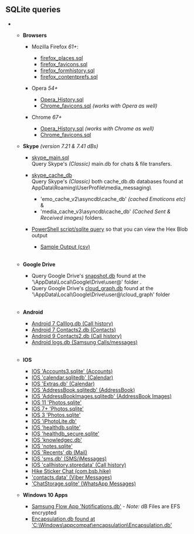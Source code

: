   ## SQLite queries ##
  -   
      - **Browsers**
        -  Mozilla Firefox *61+*:
            - [firefox_places.sql](https://github.com/kacos2000/queries/blob/master/firefox_places.sql) 
            - [firefox_favicons.sql](https://github.com/kacos2000/queries/blob/master/firefox_favicons.sql) 
            - [firefox_formhistory.sql](https://github.com/kacos2000/queries/blob/master/firefox_formhistory.sql) 
            - [firefox_contentprefs.sql](https://github.com/kacos2000/queries/blob/master/firefox_contentprefs.sql) 
      
        - Opera *54+*
          - [Opera_History.sql](https://github.com/kacos2000/queries/blob/master/Opera_History.sql)
          - [Chrome_favicons.sql](https://github.com/kacos2000/queries/blob/master/chrome_favicons.sql) *(works with Opera as well)*
      
        - Chrome *67+*
          - [Opera_History.sql](https://github.com/kacos2000/queries/blob/master/Opera_History.sql) *(works with Chrome as well)*
          - [Chrome_favicons.sql](https://github.com/kacos2000/queries/blob/master/chrome_favicons.sql)

      
       - **Skype**  *(version 7.21 & 7.41 dBs)*    
       
           - [skype_main.sql](https://github.com/kacos2000/queries/blob/master/skype_main_db.sql)<br>
             Query Skype's *(Classic)* main.db for chats & file transfers.<br>
             
           - [skype_cache_db](https://github.com/kacos2000/queries/blob/master/skype_cache_db.sql)<br>
             Query Skype's *(Classic)* both cache_db.db databases found at AppData\Roaming\UserProfile\media_messaging\ <br>
             - 'emo_cache_v2\asyncdb\cache_db'   *(cached Emoticons etc)* & <br> 
             - 'media_cache_v3\asyncdb\cache_db' *(Cached Sent & Received images)* folders.<br>
                     
           - [PowerShell script/sqlite query](https://github.com/kacos2000/queries/blob/master/cache_db.ps1) so that you can view the Hex Blob output<br>
             - [Sample Output (csv)](https://github.com/kacos2000/queries/blob/master/cache_db.csv)<br><br>


       - **Google Drive**   <br>     
           - Query Google Drive's [snapshot.db](https://github.com/kacos2000/queries/blob/master/GDrive_snapshot.sql) found at the '\AppData\Local\Google\Drive\user@' folder  .<br>
            - Query Google Drive's [cloud_graph.db](https://github.com/kacos2000/queries/blob/master/GDrive_cloudgraph.sql) found at the '\AppData\Local\Google\Drive\user@\cloud_graph' folder <br><br>
             
       - **Android**   <br>     
            - [Android 7 Calllog.db (Call history)](https://github.com/kacos2000/queries/blob/master/calllog_db.sql)<br>
            - [Android 7 Contacts2.db (Contacts)](https://github.com/kacos2000/queries/blob/master/contacts2.sql)<br>
            - [Android 9 Contacts2.db (Call history)](https://github.com/kacos2000/queries/blob/master/contacts2calls.sql)<br>
            - [Android logs.db (Samsung Calls/messages)](https://github.com/kacos2000/queries/blob/master/logs_db.sql)<br><br>
                   
       - **IOS**     <br>     
            - [IOS 'Accounts3.sqlite' (Accounts)](https://github.com/kacos2000/queries/blob/master/Accounts3_sqlite.sql)<br>
            - [IOS 'calendar.sqlitedb' (Calendar)](https://github.com/kacos2000/queries/blob/master/calendar_sqlitedb.sql)<br>
            - [IOS 'Extras.db' (Calendar)](https://github.com/kacos2000/queries/blob/master/calendar_extras.sql)<br>
            - [IOS 'AddressBook.sqlitedb' (AddressBook)](https://github.com/kacos2000/queries/blob/master/AddressBook_sqlite.sql)<br>
            - [IOS 'AddressBookImages.sqlitedb' (AddressBook Images)](https://github.com/kacos2000/queries/blob/master/AddressBookImages_sqlite.sql)<br>
            - [IOS 11 'Photos.sqlite'](https://github.com/kacos2000/queries/blob/master/Photos_sqlite11.sql)<br>
            - [IOS 7+ 'Photos.sqlite'](https://github.com/kacos2000/queries/blob/master/Photos_sqlite.sql)<br>
            - [IOS 3 'Photos.sqlite'](https://github.com/kacos2000/queries/blob/master/Photos_sqlite3.sql)<br>
            - [IOS 'iPhotoLite.db'](https://github.com/kacos2000/queries/blob/master/iPhotoLitedb.sql)<br>
            - [IOS 'healthdb.sqlite'](https://github.com/kacos2000/queries/blob/master/healthdb.sql)<br>
            - [IOS 'healthdb_secure.sqlite'](https://github.com/kacos2000/queries/blob/master/healthdb_secure.sql)<br>
            - [IOS 'knowledgec.db'](https://github.com/kacos2000/queries/blob/master/knowledgec_db.sql)<br>
            - [IOS 'notes.sqlite'](https://github.com/kacos2000/queries/blob/master/notes_sqlite.sql)<br>
            - [IOS 'Recents' db (Mail)](https://github.com/kacos2000/queries/blob/master/recents.sql)<br>
            - [IOS 'sms.db' (SMS/iMessages)](https://github.com/kacos2000/queries/blob/master/sms_db.sql)<br>
            - [IOS 'callhistory.storedata' (Call history)](https://github.com/kacos2000/queries/blob/master/callhistory_storedata.sql)<br> 
            - [Hike Sticker Chat (com.bsb.hike)](https://github.com/kacos2000/queries/blob/master/bsb_hike_messagesDB_sqlite.sql)<br>
            - ['contacts.data' (Viber Messages)](https://github.com/kacos2000/queries/blob/master/Viber_Contacts_Data_messages.sql)<br> 
            - ['ChatStorage.sqlite' (WhatsApp Messages)](https://github.com/kacos2000/queries/blob/master/WhatsApp_Chatstorage_sqlite.sql)<br> 
            
 	   - **Windows 10 Apps**     <br>   	 
 	          
            - [Samsung Flow App 'Notifications.db'](https://github.com/kacos2000/queries/blob/master/Samsung_Flow_Notifications_db.sql) - *Note:* dB Files are EFS encrypted <br>
            - [Encapsulation.db found at 'C:\Windows\appcompat\encapsulation\Encapsulation.db'](https://github.com/kacos2000/Queries/blob/master/Encapsulationdb.sql)
           
